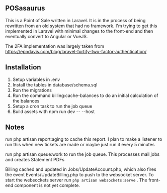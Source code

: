## POSasaurus

This is a Point of Sale written in Laravel.  It is in the process of being rewritten from an old system that had no framework.  I'm trying to get this implemented in Laravel with minimal changes to the front-end and then eventually convert to Angular or VueJS.

The 2FA implementation was largely taken from https://epndavis.com/blog/laravel-fortify-two-factor-authentication/


## Installation

1. Setup variables in .env
2. Install the tables in database/schema.sql
3. Run the migrations
4. Run the command billing:cache-balances to do an initial calculation of the balances
5. Setup a cron task to run the job queue
6. Build assets with npm run dev -- --host

## Notes


run php artisan report:aging to cache this report.  I plan to make a listener to run this when new tickets are made or maybe just run it every 5 minutes

run php artisan queue:work to run the job queue.  This processes mail jobs and creates Statement PDFs

Billing cached and updated in Jobs/UpdateAccount.php, which also fires the event Events/UpdateBilling.php to push to the websocket server.  To start the websockets server run `php artisan websockets:serve` .  The front-end component is not yet complete.
